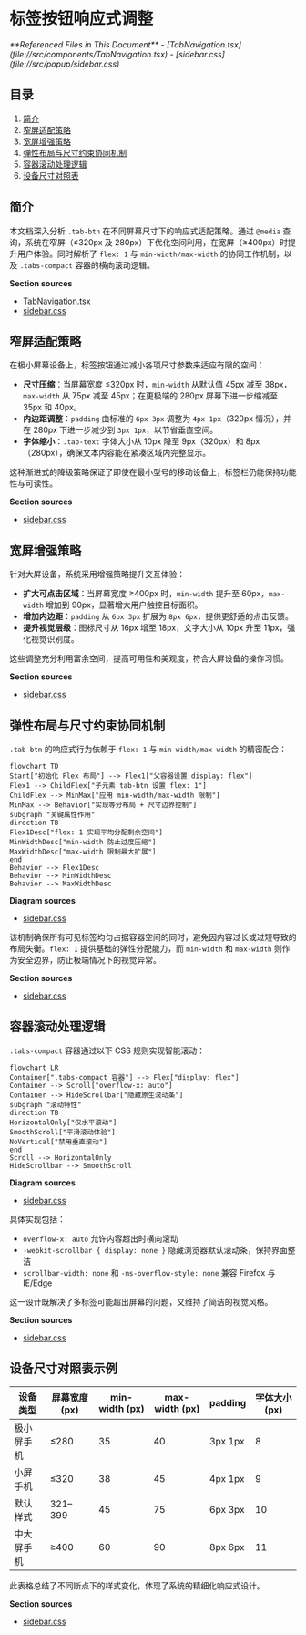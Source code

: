 # 标签按钮响应式调整

<cite>
**Referenced Files in This Document**  
- [TabNavigation.tsx](file://src/components/TabNavigation.tsx)
- [sidebar.css](file://src/popup/sidebar.css)
</cite>

## 目录
1. [简介](#简介)
2. [窄屏适配策略](#窄屏适配策略)
3. [宽屏增强策略](#宽屏增强策略)
4. [弹性布局与尺寸约束协同机制](#弹性布局与尺寸约束协同机制)
5. [容器滚动处理逻辑](#容器滚动处理逻辑)
6. [设备尺寸对照表](#设备尺寸对照表示例)

## 简介
本文档深入分析 `.tab-btn` 在不同屏幕尺寸下的响应式适配策略。通过 `@media` 查询，系统在窄屏（≤320px 及 280px）下优化空间利用，在宽屏（≥400px）时提升用户体验。同时解析了 `flex: 1` 与 `min-width/max-width` 的协同工作机制，以及 `.tabs-compact` 容器的横向滚动逻辑。

**Section sources**
- [TabNavigation.tsx](file://src/components/TabNavigation.tsx#L1-L90)
- [sidebar.css](file://src/popup/sidebar.css#L448-L560)

## 窄屏适配策略

在极小屏幕设备上，标签按钮通过减小各项尺寸参数来适应有限的空间：

- **尺寸压缩**：当屏幕宽度 ≤320px 时，`min-width` 从默认值 45px 减至 38px，`max-width` 从 75px 减至 45px；在更极端的 280px 屏幕下进一步缩减至 35px 和 40px。
- **内边距调整**：`padding` 由标准的 `6px 3px` 调整为 `4px 1px`（320px 情况），并在 280px 下进一步减少到 `3px 1px`，以节省垂直空间。
- **字体缩小**：`.tab-text` 字体大小从 10px 降至 9px（320px）和 8px（280px），确保文本内容能在紧凑区域内完整显示。

这种渐进式的降级策略保证了即使在最小型号的移动设备上，标签栏仍能保持功能性与可读性。

**Section sources**
- [sidebar.css](file://src/popup/sidebar.css#L512-L536)

## 宽屏增强策略

针对大屏设备，系统采用增强策略提升交互体验：

- **扩大可点击区域**：当屏幕宽度 ≥400px 时，`min-width` 提升至 60px，`max-width` 增加到 90px，显著增大用户触控目标面积。
- **增加内边距**：`padding` 从 `6px 3px` 扩展为 `8px 6px`，提供更舒适的点击反馈。
- **提升视觉层级**：图标尺寸从 16px 增至 18px，文字大小从 10px 升至 11px，强化视觉识别度。

这些调整充分利用富余空间，提高可用性和美观度，符合大屏设备的操作习惯。

**Section sources**
- [sidebar.css](file://src/popup/sidebar.css#L537-L560)

## 弹性布局与尺寸约束协同机制

`.tab-btn` 的响应式行为依赖于 `flex: 1` 与 `min-width/max-width` 的精密配合：

```mermaid
flowchart TD
Start["初始化 Flex 布局"] --> Flex1["父容器设置 display: flex"]
Flex1 --> ChildFlex["子元素 tab-btn 设置 flex: 1"]
ChildFlex --> MinMax["应用 min-width/max-width 限制"]
MinMax --> Behavior["实现等分布局 + 尺寸边界控制"]
subgraph "关键属性作用"
direction TB
Flex1Desc["flex: 1 实现平均分配剩余空间"]
MinWidthDesc["min-width 防止过度压缩"]
MaxWidthDesc["max-width 限制最大扩展"]
end
Behavior --> Flex1Desc
Behavior --> MinWidthDesc
Behavior --> MaxWidthDesc
```

**Diagram sources**
- [sidebar.css](file://src/popup/sidebar.css#L462-L465)

该机制确保所有可见标签均匀占据容器空间的同时，避免因内容过长或过短导致的布局失衡。`flex: 1` 提供基础的弹性分配能力，而 `min-width` 和 `max-width` 则作为安全边界，防止极端情况下的视觉异常。

**Section sources**
- [sidebar.css](file://src/popup/sidebar.css#L462-L465)

## 容器滚动处理逻辑

`.tabs-compact` 容器通过以下 CSS 规则实现智能滚动：

```mermaid
flowchart LR
Container[".tabs-compact 容器"] --> Flex["display: flex"]
Container --> Scroll["overflow-x: auto"]
Container --> HideScrollbar["隐藏原生滚动条"]
subgraph "滚动特性"
direction TB
HorizontalOnly["仅水平滚动"]
SmoothScroll["平滑滚动体验"]
NoVertical["禁用垂直滚动"]
end
Scroll --> HorizontalOnly
HideScrollbar --> SmoothScroll
```

**Diagram sources**
- [sidebar.css](file://src/popup/sidebar.css#L448-L458)

具体实现包括：
- `overflow-x: auto` 允许内容超出时横向滚动
- `-webkit-scrollbar { display: none }` 隐藏浏览器默认滚动条，保持界面整洁
- `scrollbar-width: none` 和 `-ms-overflow-style: none` 兼容 Firefox 与 IE/Edge

这一设计既解决了多标签可能超出屏幕的问题，又维持了简洁的视觉风格。

**Section sources**
- [sidebar.css](file://src/popup/sidebar.css#L448-L458)

## 设备尺寸对照表示例

| 设备类型 | 屏幕宽度 (px) | min-width (px) | max-width (px) | padding | 字体大小 (px) |
|---------|---------------|----------------|----------------|--------|----------------|
| 极小屏手机 | ≤280 | 35 | 40 | 3px 1px | 8 |
| 小屏手机 | ≤320 | 38 | 45 | 4px 1px | 9 |
| 默认样式 | 321–399 | 45 | 75 | 6px 3px | 10 |
| 中大屏手机 | ≥400 | 60 | 90 | 8px 6px | 11 |

此表格总结了不同断点下的样式变化，体现了系统的精细化响应式设计。

**Section sources**
- [sidebar.css](file://src/popup/sidebar.css#L512-L560)